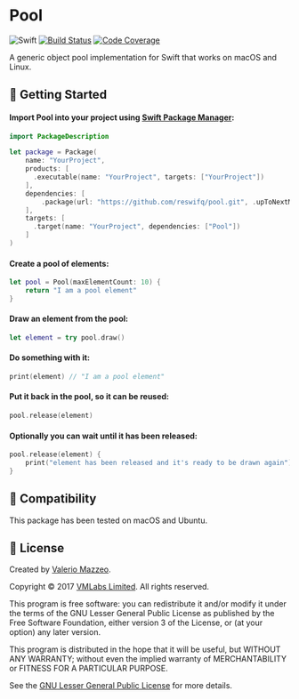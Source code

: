 # Pool

![Swift](https://img.shields.io/badge/swift-4.0-brightgreen.svg)
[![Build Status](https://api.travis-ci.org/reswifq/pool.svg?branch=master)](https://travis-ci.org/reswifq/pool)
[![Code Coverage](https://codecov.io/gh/reswifq/pool/branch/master/graph/badge.svg)](https://codecov.io/gh/reswifq/pool)

A generic object pool implementation for Swift that works on macOS and Linux.

## 🏁 Getting Started

#### Import Pool into your project using [Swift Package Manager](https://swift.org/package-manager):

``` swift
import PackageDescription

let package = Package(
    name: "YourProject",
    products: [
      .executable(name: "YourProject", targets: ["YourProject"])
    ],
    dependencies: [
        .package(url: "https://github.com/reswifq/pool.git", .upToNextMajor(from: "1.3.0"))
    ],
    targets: [
      .target(name: "YourProject", dependencies: ["Pool"])
    ]
)
```

#### Create a pool of elements:

``` swift
let pool = Pool(maxElementCount: 10) {
	return "I am a pool element"
}
```

#### Draw an element from the pool:

``` swift
let element = try pool.draw()
```

#### Do something with it:

``` swift
print(element) // "I am a pool element"
```

#### Put it back in the pool, so it can be reused:

``` swift
pool.release(element)
```

#### Optionally you can wait until it has been released:

``` swift
pool.release(element) {
	print("element has been released and it's ready to be drawn again")
}
```

## 🔧 Compatibility

This package has been tested on macOS and Ubuntu.

## 📖 License

Created by [Valerio Mazzeo](https://github.com/valeriomazzeo).

Copyright © 2017 [VMLabs Limited](https://www.vmlabs.it). All rights reserved.

This program is free software: you can redistribute it and/or modify
it under the terms of the GNU Lesser General Public License as published by
the Free Software Foundation, either version 3 of the License, or
(at your option) any later version.

This program is distributed in the hope that it will be useful,
but WITHOUT ANY WARRANTY; without even the implied warranty of
MERCHANTABILITY or FITNESS FOR A PARTICULAR PURPOSE.

See the [GNU Lesser General Public License](http://www.gnu.org/licenses) for more details.
